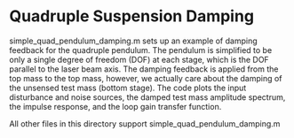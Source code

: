 # Quadruple Suspension Damping

simple_quad_pendulum_damping.m sets up an example of damping feedback for the quadruple pendulum. The pendulum is simplified to be only a single degree of freedom (DOF) at each stage, which is the DOF parallel to the laser beam axis. The damping feedback is applied from the top mass to the top mass, however, we actually care about the damping of the unsensed test mass (bottom stage). The code plots the input disturbance and noise sources, the damped test mass amplitude spectrum, the impulse response, and the loop gain transfer function.

All other files in this directory support simple_quad_pendulum_damping.m
